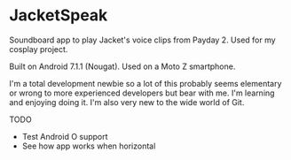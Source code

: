 # JacketSpeak

Soundboard app to play Jacket's voice clips from Payday 2. Used for my cosplay project.

Built on Android 7.1.1 (Nougat). Used on a Moto Z smartphone.

I'm a total development newbie so a lot of this probably seems elementary or wrong to more experienced developers but bear with me. I'm learning and enjoying doing it. I'm also very new to the wide world of Git.


TODO

- Test Android O support
- See how app works when horizontal
